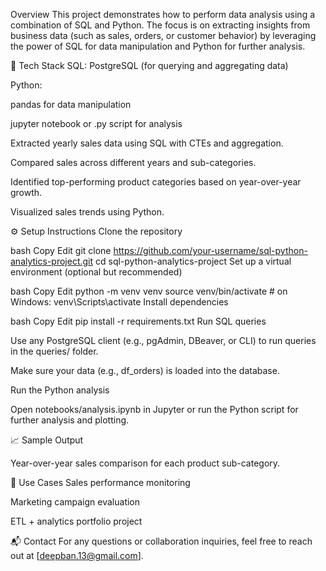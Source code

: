 Overview
This project demonstrates how to perform data analysis using a combination of SQL and Python. The focus is on extracting insights from business data (such as sales, orders, or customer behavior) by leveraging the power of SQL for data manipulation and Python for further analysis.

🔧 Tech Stack
SQL: PostgreSQL (for querying and aggregating data)

Python:

pandas for data manipulation

jupyter notebook or .py script for analysis

Extracted yearly sales data using SQL with CTEs and aggregation.

Compared sales across different years and sub-categories.

Identified top-performing product categories based on year-over-year growth.

Visualized sales trends using Python.

⚙️ Setup Instructions
Clone the repository

bash
Copy
Edit
git clone https://github.com/your-username/sql-python-analytics-project.git
cd sql-python-analytics-project
Set up a virtual environment (optional but recommended)

bash
Copy
Edit
python -m venv venv
source venv/bin/activate  # on Windows: venv\Scripts\activate
Install dependencies

bash
Copy
Edit
pip install -r requirements.txt
Run SQL queries

Use any PostgreSQL client (e.g., pgAdmin, DBeaver, or CLI) to run queries in the queries/ folder.

Make sure your data (e.g., df_orders) is loaded into the database.

Run the Python analysis

Open notebooks/analysis.ipynb in Jupyter or run the Python script for further analysis and plotting.

📈 Sample Output

Year-over-year sales comparison for each product sub-category.

📌 Use Cases
Sales performance monitoring

Marketing campaign evaluation

ETL + analytics portfolio project

📬 Contact
For any questions or collaboration inquiries, feel free to reach out at [deepban.13@gmail.com].
